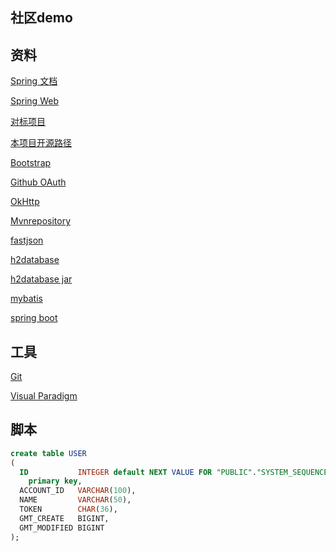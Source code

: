 ## 社区demo
## 资料
[Spring 文档](https://spring.io/guides)

[Spring Web](https://spring.io/guides/gs/serving-web-content/)

[对标项目](https://elasticsearch.cn/explore)

[本项目开源路径](https://github.com/chuliming/demo)

[Bootstrap](https://www.bootcss.com/)

[Github OAuth](https://developer.github.com/apps/building-oauth-apps/creating-an-oauth-app/)

[OkHttp](https://square.github.io/okhttp/)

[Mvnrepository](https://mvnrepository.com/)

[fastjson](https://mvnrepository.com/artifact/com.alibaba/fastjson)

[h2database](http://www.h2database.com/html/main.html)

[h2database jar](https://mvnrepository.com/artifact/com.h2database/h2)

[mybatis](http://mybatis.org/spring-boot-starter/mybatis-spring-boot-autoconfigure/)

[spring boot](https://docs.spring.io/spring-boot/docs/2.0.0.RC1/reference/htmlsingle/#boot-features-connect-to-production-database)
## 工具
[Git](https://git-scm.com/)

[Visual Paradigm](https://www.visual-paradigm.com/cn/download/community.jsp)
## 脚本
```sql
create table USER
(
  ID           INTEGER default NEXT VALUE FOR "PUBLIC"."SYSTEM_SEQUENCE_C3B3085E_D211_40FF_8C81_D8419A208BE7"
    primary key,
  ACCOUNT_ID   VARCHAR(100),
  NAME         VARCHAR(50),
  TOKEN        CHAR(36),
  GMT_CREATE   BIGINT,
  GMT_MODIFIED BIGINT
);
```